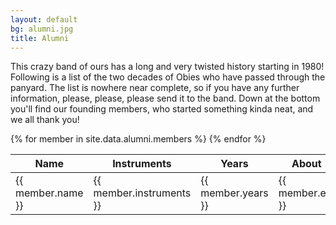 ```yaml
---
layout: default
bg: alumni.jpg
title: Alumni
---
```


This crazy band of ours has a long and very twisted history starting in 1980! Following is a list of the two decades of Obies who have passed through the panyard. The list is nowhere near complete, so if you have any further information, please, please, please send it to the band. Down at the bottom you'll find our founding members, who started something kinda neat, and we all thank you!

<table class="table table-condensed table-hover">
	<thead>
		<tr>
			<th class="col-sm-3">Name
			<th class="col-sm-3">Instruments
			<th class="col-sm-2">Years
			<th class="col-sm-4">About		
	<tbody>
		{% for member in site.data.alumni.members %}	
			<tr>
				<td class="col-sm-3 xs-strong">{{ member.name }}</td>
				<td class="col-sm-3">{{ member.instruments }}</td>
				<td class="col-sm-2">{{ member.years }}</td>
				<td class="col-sm-4 xs-em">{{ member.etc }}</td>
			</tr>
		{% endfor %}
	</tbody>

